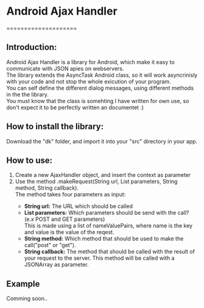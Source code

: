 <h1>Android Ajax Handler</h1>
====================

<h2>Introduction:</h2>
<p>
Android Ajax Handler is a library for Android, which make it easy to communicate with JSON apies on webservers. <br/>
The library extends the AsyncTask Android class, so it will work asyncrinisly with your code and not stop the whole exicution of your program.<br/>
You can self define the different dialog messages, using different methods in the the library.<br/>
You must know that the class is somehting I have written for own use, so don't expect it to be perfectly written an documentet :)
</p>

<h2>How to install the library:</h2>
<p>Download the "dk" folder, and import it into your "src" directory in your app.</p>

<h2>How to use:</h2>
<ol>
  <li>Create a new AjaxHandler object, and insert the context as parameter</li>
  <li>
    Use the method .makeRequest(String url, List<nameValuePairs> parameters, String method, String callback). <br/>
    The method takes four parameters as input:
    <ul>
      <li><b>String url:</b> The URL which should be called</li>
      <li>
        <b>List<nameValueParis> parameters:</b> Which parameters should be send with the call?(e.x POST and GET parameters)<br/>
        This is made using a list of nameValuePairs, where name is the key and value is the value of the reqest.
      </li>
      <li>
        <b>String method:</b> Which method that should be used to make the call("post" or "get").
      </li>
      <li>
        <b>String callback:</b> The method that should be called with the result of your request to the server. This method will be called with a JSONArray as parameter.
      </li>
    </ul>
  </li>
</ol>


<h2>Example</h2>
<p>Comming soon..</p>